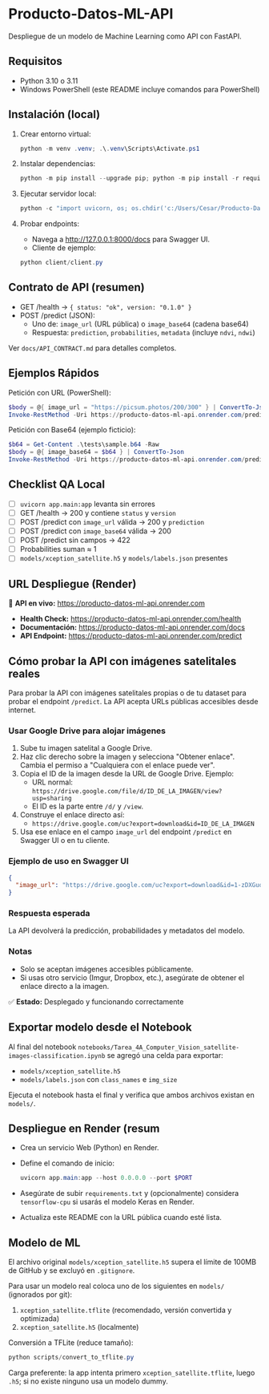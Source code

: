 # Producto-Datos-ML-API

Despliegue de un modelo de Machine Learning como API con FastAPI.

## Requisitos

- Python 3.10 o 3.11
- Windows PowerShell (este README incluye comandos para PowerShell)

## Instalación (local)

1. Crear entorno virtual:

    ```powershell
    python -m venv .venv; .\.venv\Scripts\Activate.ps1
    ```

1. Instalar dependencias:

    ```powershell
    python -m pip install --upgrade pip; python -m pip install -r requirements.txt
    ```

1. Ejecutar servidor local:

    ```powershell
    python -c "import uvicorn, os; os.chdir('c:/Users/Cesar/Producto-Datos-ML-API'); uvicorn.run('app.main:app', host='127.0.0.1', port=8000)"
    ```

1. Probar endpoints:

    - Navega a <http://127.0.0.1:8000/docs> para Swagger UI.
    - Cliente de ejemplo:

    ```powershell
    python client/client.py
    ```

## Contrato de API (resumen)

- GET /health → `{ status: "ok", version: "0.1.0" }`
- POST /predict (JSON):
  - Uno de: `image_url` (URL pública) o `image_base64` (cadena base64)
  - Respuesta: `prediction`, `probabilities`, `metadata` (incluye `ndvi`, `ndwi`)

Ver `docs/API_CONTRACT.md` para detalles completos.

## Ejemplos Rápidos

Petición con URL (PowerShell):
```powershell
$body = @{ image_url = "https://picsum.photos/200/300" } | ConvertTo-Json
Invoke-RestMethod -Uri https://producto-datos-ml-api.onrender.com/predict -Method Post -Body $body -ContentType 'application/json'
```

Petición con Base64 (ejemplo ficticio):
```powershell
$b64 = Get-Content .\tests\sample.b64 -Raw
$body = @{ image_base64 = $b64 } | ConvertTo-Json
Invoke-RestMethod -Uri https://producto-datos-ml-api.onrender.com/predict -Method Post -Body $body -ContentType 'application/json'
```

## Checklist QA Local

- [ ] `uvicorn app.main:app` levanta sin errores
- [ ] GET /health → 200 y contiene `status` y `version`
- [ ] POST /predict con `image_url` válida → 200 y `prediction`
- [ ] POST /predict con `image_base64` válida → 200
- [ ] POST /predict sin campos → 422
- [ ] Probabilities suman ≈ 1
- [ ] `models/xception_satellite.h5` y `models/labels.json` presentes

## URL Despliegue (Render)

🚀 **API en vivo:** https://producto-datos-ml-api.onrender.com

- **Health Check:** https://producto-datos-ml-api.onrender.com/health
- **Documentación:** https://producto-datos-ml-api.onrender.com/docs
- **API Endpoint:** https://producto-datos-ml-api.onrender.com/predict

## Cómo probar la API con imágenes satelitales reales

Para probar la API con imágenes satelitales propias o de tu dataset para probar el endpoint `/predict`. La API acepta URLs públicas accesibles desde internet.

### Usar Google Drive para alojar imágenes
1. Sube tu imagen satelital a Google Drive.
2. Haz clic derecho sobre la imagen y selecciona "Obtener enlace". Cambia el permiso a "Cualquiera con el enlace puede ver".
3. Copia el ID de la imagen desde la URL de Google Drive. Ejemplo:
   - URL normal: `https://drive.google.com/file/d/ID_DE_LA_IMAGEN/view?usp=sharing`
   - El ID es la parte entre `/d/` y `/view`.
4. Construye el enlace directo así:
   - `https://drive.google.com/uc?export=download&id=ID_DE_LA_IMAGEN`
5. Usa ese enlace en el campo `image_url` del endpoint `/predict` en Swagger UI o en tu cliente.

### Ejemplo de uso en Swagger UI
```json
{
  "image_url": "https://drive.google.com/uc?export=download&id=1-zDXGuqaOQ0xILiLVvcYMsrePu2YsIXp"
}
```

### Respuesta esperada
La API devolverá la predicción, probabilidades y metadatos del modelo.

### Notas
- Solo se aceptan imágenes accesibles públicamente.
- Si usas otro servicio (Imgur, Dropbox, etc.), asegúrate de obtener el enlace directo a la imagen.

✅ **Estado:** Desplegado y funcionando correctamente

## Exportar modelo desde el Notebook

Al final del notebook `notebooks/Tarea_4A_Computer_Vision_satellite-images-classification.ipynb` se agregó una celda para exportar:

- `models/xception_satellite.h5`
- `models/labels.json` con `class_names` e `img_size`

Ejecuta el notebook hasta el final y verifica que ambos archivos existan en `models/`.

## Despliegue en Render (resum

- Crea un servicio Web (Python) en Render.
- Define el comando de inicio:

    ```powershell
    uvicorn app.main:app --host 0.0.0.0 --port $PORT
    ```

- Asegúrate de subir `requirements.txt` y (opcionalmente) considera `tensorflow-cpu` si usarás el modelo Keras en Render.
- Actualiza este README con la URL pública cuando esté lista.

## Modelo de ML

El archivo original `models/xception_satellite.h5` supera el límite de 100MB de GitHub y se excluyó en `.gitignore`.

Para usar un modelo real coloca uno de los siguientes en `models/` (ignorados por git):

1. `xception_satellite.tflite` (recomendado, versión convertida y optimizada)
2. `xception_satellite.h5` (localmente)

Conversión a TFLite (reduce tamaño):

```powershell
python scripts/convert_to_tflite.py
```

Carga preferente: la app intenta primero `xception_satellite.tflite`, luego `.h5`; si no existe ninguno usa un modelo dummy.
